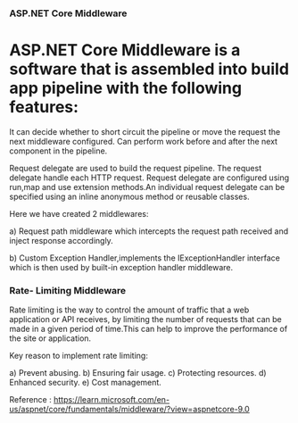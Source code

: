 ### ASP.NET Core Middleware ###

# ASP.NET Core Middleware is a software that is assembled into build app pipeline with the following features:

It can decide whether to short circuit the pipeline or move the request the next middleware configured.
Can perform work before and after the next component in the pipeline.

Request delegate are used to build the request pipeline. The request delegate handle each HTTP request.
Request delegate are configured using run,map and use extension methods.An individual request delegate can be specified using an inline anonymous method or reusable classes.

Here we have created 2 middlewares:

a) Request path middleware which intercepts the request path received and inject response accordingly.

b) Custom Exception Handler,implements the IExceptionHandler interface which is then used by built-in exception handler middleware.

### Rate- Limiting Middleware ###

Rate limiting is the way to control the amount of traffic that a web application or API receives, by limiting the number 
of requests that can be made in a given period of time.This can help to improve the performance of the site or application.

Key reason to implement rate limiting:

a) Prevent abusing.
b) Ensuring fair usage.
c) Protecting resources.
d) Enhanced security.
e) Cost management.

Reference : https://learn.microsoft.com/en-us/aspnet/core/fundamentals/middleware/?view=aspnetcore-9.0


